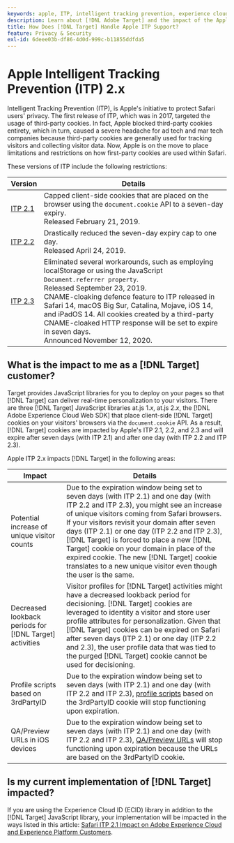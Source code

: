 ```yaml
---
keywords: apple, ITP, intelligent tracking prevention, experience cloud id, ecid, itp
description: Learn about [!DNL Adobe Target] and the impact of the Apple Intelligent Tracking Prevention (ITP) initiative that seeks to protect Safari users' privacy.
title: How Does [!DNL Target] Handle Apple ITP Support?
feature: Privacy & Security
exl-id: 6deee03b-df86-4d0d-999c-b11855ddfda5
---
```

# Apple Intelligent Tracking Prevention (ITP) 2.x

Intelligent Tracking Prevention (ITP), is Apple's initiative to protect Safari users' privacy. The first release of ITP, which was in 2017, targeted the usage of third-party cookies. In fact, Apple blocked third-party cookies entirety, which in turn, caused a severe headache for ad tech and mar tech companies because third-party cookies are generally used for tracking visitors and collecting visitor data. Now, Apple is on the move to place limitations and restrictions on how first-party cookies are used within Safari.

These versions of ITP include the following restrictions:

|Version|Details|
| --- | --- |
[ITP 2.1](https://webkit.org/blog/8613/intelligent-tracking-prevention-2-1/)|Capped client-side cookies that are placed on the browser using the `document.cookie` API to a seven-day expiry.<br />Released February 21, 2019.|
|[ITP 2.2](https://webkit.org/blog/8828/intelligent-tracking-prevention-2-2/)|Drastically reduced the seven-day expiry cap to one day.<br />Released April 24, 2019.|
|[ITP 2.3](https://webkit.org/blog/9521/intelligent-tracking-prevention-2-3/)|Eliminated several workarounds, such as employing localStorage or using the JavaScript `Document.referrer property`.<br />Released September 23, 2019.<br />CNAME-cloaking defence feature to ITP released in Safari 14, macOS Big Sur, Catalina, Mojave, iOS 14, and iPadOS 14. All cookies created by a third-party CNAME-cloaked HTTP response will be set to expire in seven days.<br />Announced November 12, 2020.|

## What is the impact to me as a [!DNL Target] customer?

Target provides JavaScript libraries for you to deploy on your pages so that [!DNL Target] can deliver real-time personalization to your visitors. There are three [!DNL Target] JavaScript libraries at.js 1.*x*, at.js 2.*x*, the [!DNL Adobe Experience Cloud Web SDK] that place client-side [!DNL Target] cookies on your visitors' browsers via the `document.cookie` API. As a result, [!DNL Target] cookies are impacted by Apple's ITP 2.1, 2.2, and 2.3 and will expire after seven days (with ITP 2.1) and after one day (with ITP 2.2 and ITP 2.3).

Apple ITP 2.x impacts [!DNL Target] in the following areas:

|Impact|Details|
| --- | --- |
|Potential increase of unique visitor counts|Due to the expiration window being set to seven days (with ITP 2.1) and one day (with ITP 2.2 and ITP 2.3), you might see an increase of unique visitors coming from Safari browsers. If your visitors revisit your domain after seven days (ITP 2.1) or one day (ITP 2.2 and ITP 2.3), [!DNL Target] is forced to place a new [!DNL Target] cookie on your domain in place of the expired cookie. The new [!DNL Target] cookie translates to a new unique visitor even though the user is the same.|
|Decreased lookback periods for [!DNL Target] activities|Visitor profiles for [!DNL Target] activities might have a decreased lookback period for decisioning. [!DNL Target] cookies are leveraged to identity a visitor and store user profile attributes for personalization. Given that [!DNL Target] cookies can be expired on Safari after seven days (ITP 2.1) or one day (ITP 2.2 and 2.3), the user profile data that was tied to the purged [!DNL Target] cookie cannot be used for decisioning.|
|Profile scripts based on 3rdPartyID|Due to the expiration window being set to seven days (with ITP 2.1) and one day (with ITP 2.2 and ITP 2.3), [profile scripts](https://experienceleague.adobe.com/docs/target/using/audiences/visitor-profiles/profile-parameters.html) based on the 3rdPartyID cookie will stop functioning upon expiration.|
|QA/Preview URLs in iOS devices|Due to the expiration window being set to seven days (with ITP 2.1) and one day (with ITP 2.2 and ITP 2.3), [QA/Preview URLs](https://experienceleague.adobe.com/docs/target/using/activities/activity-qa/activity-qa.html) will stop functioning upon expiration because the URLs are based on the 3rdPartyID cookie.|

## Is my current implementation of [!DNL Target] impacted?

If you are using the Experience Cloud ID (ECID) library in addition to the [!DNL Target] JavaScript library, your implementation will be impacted in the ways listed in this article: [Safari ITP 2.1 Impact on Adobe Experience Cloud and Experience Platform Customers](https://medium.com/adobetech/safari-itp-2-1-impact-on-adobe-experience-cloud-customers-9439cecb55ac).
